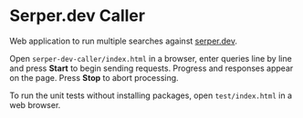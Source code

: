 # Serper.dev Caller

Web application to run multiple searches against [serper.dev](https://serper.dev).

Open `serper-dev-caller/index.html` in a browser, enter queries line by line and
press **Start** to begin sending requests. Progress and responses appear on the
page. Press **Stop** to abort processing.

To run the unit tests without installing packages, open `test/index.html` in a web browser.
